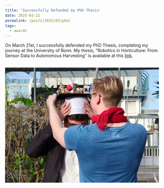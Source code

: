 ```yaml
---
title: 'Successfully Defended my PhD Thesis'
date: 2025-03-21
permalink: /posts/2025/03/phd/
tags:
  - awards
---
```


On March 21st, I successfully defended my PhD Thesis, completing my journey at the University of Bonn. My thesis, "Robotics in Horticulture: From Sensor Data to Autonomous Harvesting" is available at this <a href="https://bonndoc.ulb.uni-bonn.de/xmlui/handle/20.500.11811/13004">link</a>.

<br/><img src='/images/phd.jpg'>